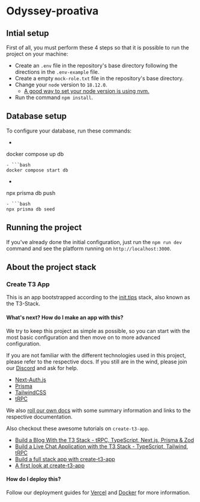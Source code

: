 # Odyssey-proativa

## Intial setup
First of all, you must perform these 4 steps so that it is possible to run the project on your machine:
- Create an `.env` file in the repository's base directory following the directions in the `.env-example` file.
- Create a empty `mock-role.txt` file in the repository's base directory.
- Change your `node` version to `18.12.0`.
    - [A good way to set your node version is using nvm.](https://www.treinaweb.com.br/blog/instalando-e-gerenciando-varias-versoes-do-node-js-com-nvm)
- Run the command `npm install`.


## Database setup
To configure your database, run these commands:
- ```bash
docker compose up db
```
- ```bash 
docker compose start db
```
- ```bash
npx prisma db push
```
- ```bash
npx prisma db seed
```


## Running the project
If you've already done the initial configuration, just run the `npm run dev` command and see the platform running on `http://localhost:3000`. 


## About the project stack

### Create T3 App

This is an app bootstrapped according to the [init.tips](https://init.tips) stack, also known as the T3-Stack.

#### What's next? How do I make an app with this?

We try to keep this project as simple as possible, so you can start with the most basic configuration and then move on to more advanced configuration.

If you are not familiar with the different technologies used in this project, please refer to the respective docs. If you still are in the wind, please join our [Discord](https://t3.gg/discord) and ask for help.

- [Next-Auth.js](https://next-auth.js.org)
- [Prisma](https://prisma.io)
- [TailwindCSS](https://tailwindcss.com)
- [tRPC](https://trpc.io)

We also [roll our own docs](https://beta.create.t3.gg) with some summary information and links to the respective documentation.

Also checkout these awesome tutorials on `create-t3-app`.

- [Build a Blog With the T3 Stack - tRPC, TypeScript, Next.js, Prisma & Zod](https://www.youtube.com/watch?v=syEWlxVFUrY)
- [Build a Live Chat Application with the T3 Stack - TypeScript, Tailwind, tRPC](https://www.youtube.com/watch?v=dXRRY37MPuk)
- [Build a full stack app with create-t3-app](https://www.nexxel.dev/blog/ct3a-guestbook)
- [A first look at create-t3-app](https://dev.to/ajcwebdev/a-first-look-at-create-t3-app-1i8f)

#### How do I deploy this?

Follow our deployment guides for [Vercel](https://beta.create.t3.gg/en/deployment/vercel) and [Docker](https://beta.create.t3.gg/en/deployment/docker) for more information.


